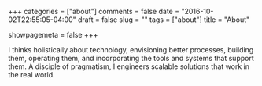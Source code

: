 +++
categories = ["about"]
comments = false
date = "2016-10-02T22:55:05-04:00"
draft = false
slug = ""
tags = ["about"]
title = "About"

showpagemeta = false
+++

I thinks holistically about technology, envisioning better processes, building them, operating them, and incorporating the tools and systems that support them. A disciple of pragmatism, I engineers scalable solutions that work in the real world.

